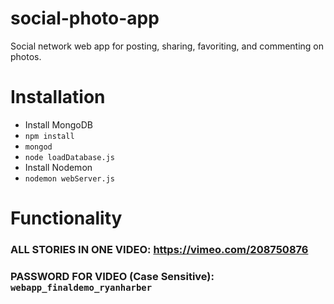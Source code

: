 # social-photo-app
Social network web app for posting, sharing, favoriting, and commenting on photos.

# Installation
- Install MongoDB
- `npm install`
- `mongod`
- `node loadDatabase.js`
- Install Nodemon
- `nodemon webServer.js`

# Functionality

### ALL STORIES IN ONE VIDEO: https://vimeo.com/208750876
### PASSWORD FOR VIDEO (Case Sensitive): `webapp_finaldemo_ryanharber`

